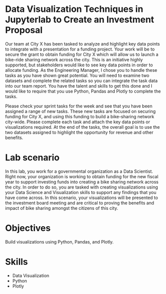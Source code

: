 # Data Visualization Techniques in Jupyterlab to Create an Investment Proposal
 Our team at City X has been tasked to analyze and highlight key data points to integrate with a presentation for a funding project. Your work will be to secure the grant to obtain funding for City X which will allow us to launch a bike-ride sharing network across the city. This is an initiative highly supported, but stakeholders would like to see key data points in order to allocate funding. As the Engineering Manager, I chose you to handle these tasks as you have shown great potential. You will need to examine two datasets and complete the related tasks so you can integrate the task data into our team report. You have the talent and skills to get this done and I would like to require that you use Python, Pandas and Plotly to complete the tasks.

Please check your sprint tasks for the week and see that you have been assigned a range of new tasks. These new tasks are focused on securing funding for City X, and using this funding to build a bike-sharing network city-wide. Please complete each task and attach the key data points or visualizations required. At the end of the tasks, the overall goal is to use the two datasets assigned to highlight the opportunity for revenue and other benefits.

# Lab scenario
In this lab, you work for a governmental organization as a Data Scientist. Right now, your organization is working to obtain funding for the new fiscal year to support investing funds into creating a bike sharing network across the city. In order to do so, you are tasked with creating visualizations using your Data Science and Visualization skills to support any findings that you have come across. In this scenario, your visualizations will be presented to the investment board meeting and are critical to proving the benefits and impact of bike sharing amongst the citizens of this city.

# Objectives
Build visualizations using Python, Pandas, and Plotly.

# Skills
- Data Visualization
- Python
- Plotly


